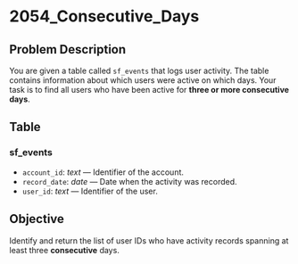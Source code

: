# 2054_Consecutive_Days

## Problem Description

You are given a table called `sf_events` that logs user activity. The table contains information about which users were active on which days. Your task is to find all users who have been active for **three or more consecutive days**.

## Table

### sf_events

- `account_id`: *text* — Identifier of the account.
- `record_date`: *date* — Date when the activity was recorded.
- `user_id`: *text* — Identifier of the user.

## Objective

Identify and return the list of user IDs who have activity records spanning at least three **consecutive** days.
